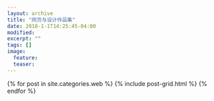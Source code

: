 ```yaml
---
layout: archive
title: "网页与设计作品集"
date: 2018-1-1T14:25:45-04:00
modified:
excerpt: ""
tags: []
image: 
  feature:
  teaser:
---
```

<div class="tiles">
{% for post in site.categories.web %}
  {% include post-grid.html %}
{% endfor %}
</div><!-- /.tiles 把所有categories 有 visualization 的列出来-->